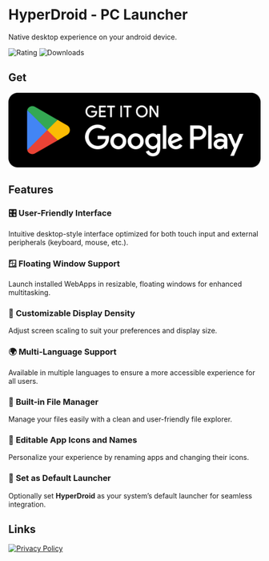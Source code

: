 # HyperDroid - PC Launcher
Native desktop experience on your android device.

![Rating](https://img.shields.io/badge/Rating-4.X★-brightgreen?style=for-the-badge&logo=google-play)
![Downloads](https://img.shields.io/badge/Downloads-5L+-blue?style=for-the-badge&logo=thestorygraph)

## Get
<a href="https://play.google.com/store/apps/details?id=com.binary.hyperdroid">
  <img src="src/assets/playstore_link.svg" alt="Build" />
</a>

## Features

### 🎛️ **User-Friendly Interface**  
  Intuitive desktop-style interface optimized for both touch input and external peripherals (keyboard, mouse, etc.).

### 🪟 **Floating Window Support**  
  Launch installed WebApps in resizable, floating windows for enhanced multitasking.

### 🔧 **Customizable Display Density**  
  Adjust screen scaling to suit your preferences and display size.

### 🌍 **Multi-Language Support**  
  Available in multiple languages to ensure a more accessible experience for all users.

### 📁 **Built-in File Manager**  
  Manage your files easily with a clean and user-friendly file explorer.

### 🎨 **Editable App Icons and Names**  
  Personalize your experience by renaming apps and changing their icons.

### 📱 **Set as Default Launcher**  
  Optionally set **HyperDroid** as your system’s default launcher for seamless integration.

## Links
[![Privacy Policy](https://img.shields.io/badge/Privacy%20Policy-View-blue?style=for-the-badge&logo=shield&logoColor=white)](https://github.com/windows-ui/HyperDroid/tree/main/PrivacyPolicy)
